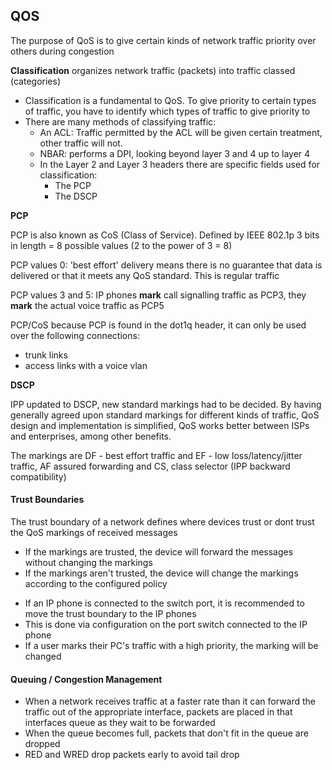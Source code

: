 ## QOS

The purpose of QoS is to give certain kinds of network traffic priority over others during congestion

**Classification** organizes network traffic (packets) into traffic classed (categories)

- Classification is a fundamental to QoS. To give priority to certain types of traffic, you have to identify which types of traffic to give priority to 
- There are many methods of classifying traffic:
	* An ACL: Traffic permitted by the ACL will be given certain treatment, other traffic will not.
	* NBAR: performs a DPI, looking beyond layer 3 and 4 up to layer 4
	* In the Layer 2 and Layer 3 headers there are specific fields used for classification:
		- The PCP
		- The DSCP

**PCP**

PCP is also known as CoS (Class of Service). Defined by IEEE 802.1p
3 bits in length = 8 possible values (2 to the power of 3 = 8)

PCP values 0: 'best effort' delivery means there is no guarantee that data is delivered or that it meets any QoS standard. This is regular traffic

PCP values 3 and 5: IP phones **mark** call signalling traffic as PCP3, they **mark** the actual voice traffic as PCP5


PCP/CoS  because PCP is found in the dot1q header, it can only be used over the following connections:
* trunk links
* access links with a voice vlan

**DSCP**

IPP updated to DSCP, new standard markings had to be decided. By having generally agreed upon standard markings for different kinds of traffic, QoS design and implementation is simplified, QoS works better between ISPs and enterprises, among other benefits.

The markings are DF - best effort traffic and EF - low loss/latency/jitter traffic, AF assured forwarding and CS, class selector (IPP backward compatibility)


#### Trust Boundaries

The trust boundary of a network defines where devices trust or dont trust the QoS markings of received messages
- If the markings are trusted, the device will forward the messages without changing the markings
- If the markings aren't trusted, the device will change the markings according to the configured policy

* If an IP phone is connected to the switch port, it is recommended to move the trust boundary to the IP phones
* This is done via configuration on the port switch connected to the IP phone
* If a user marks their PC's traffic with a high priority, the marking will be changed

#### Queuing / Congestion Management

- When a network receives traffic at a faster rate than it can forward the traffic out of the appropriate interface, packets are placed in that interfaces queue as they wait to be forwarded
- When the queue becomes full, packets that don't fit in the queue are dropped
- RED and WRED drop packets early to avoid tail drop